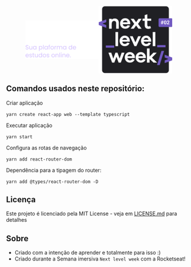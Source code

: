 <div align="center" style="display: flex; align-itens: center; justify-content: center">
  <img src="./.github/proffy2x.png" width="200px" alt="proffy" style="align-self: center;"></img>
  <img src="./.github/nlw.svg" alt="nlw" width="200px"></img>
  <h1></h1>
</div>

## Comandos usados neste repositório:

Criar aplicação
```
yarn create react-app web --template typescript
```

Executar aplicação
```
yarn start
```

Configura as rotas de navegação
```
yarn add react-router-dom
```

Dependência para a tipagem do router:
```
yarn add @types/react-router-dom -D
```
## Licença

Este projeto é licenciado pela MIT License -  veja em [LICENSE.md](LICENSE.md) para detalhes

## Sobre
- Criado com a intenção de aprender e totalmente para isso :)<br>
- Criado durante a Semana imersiva `Next level week` com a Rocketseat!

